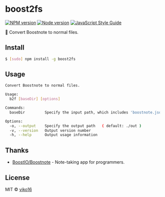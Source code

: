 # boost2fs

[![NPM version](https://img.shields.io/npm/v/boost2fs.svg?style=flat)](https://npmjs.org/package/boost2fs)
[![Node version](https://img.shields.io/node/v/boost2fs.svg?style=flat)](https://github.com/viko16/boost2fs)
[![JavaScript Style Guide](https://img.shields.io/badge/code%20style-standard-brightgreen.svg?style=flat)](http://standardjs.com/)

🚀 Convert Boostnote to normal files.


## Install

```bash
$ [sudo] npm install -g boost2fs
```

## Usage

```bash
Convert Boostnote to normal files.

Usage:
  b2f [baseDir] [options]

Commands:
  baseDir         Specify the input path, which includes 'boostnote.json' ( default: `process.cwd()` )

Options:
  -o, --output    Specify the output path   ( default: ./out )
  -v, --version   Output version number
  -h, --help      Output usage information
```


## Thanks
- [BoostIO/Boostnote](https://github.com/BoostIO/Boostnote) - Note-taking app for programmers.

## License
MIT © [viko16](https://github.com/viko16)
